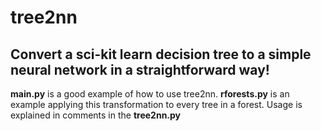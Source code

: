 # tree2nn
Convert a sci-kit learn decision tree to a simple neural network in a straightforward way!
---

**main.py** is a good example of how to use tree2nn.
**rforests.py** is an example applying this transformation to every tree in a forest.
Usage is explained in comments in the **tree2nn.py**
